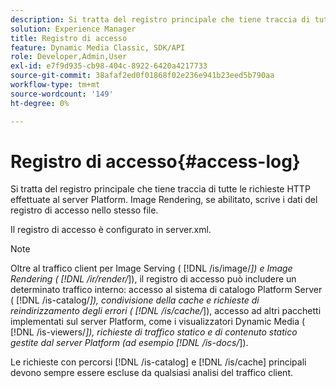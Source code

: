 ```yaml
---
description: Si tratta del registro principale che tiene traccia di tutte le richieste HTTP effettuate al server Platform. Image Rendering, se abilitato, scrive i dati del registro di accesso nello stesso file.
solution: Experience Manager
title: Registro di accesso
feature: Dynamic Media Classic, SDK/API
role: Developer,Admin,User
exl-id: e7f9d935-cb98-404c-8922-6420a4217733
source-git-commit: 38afaf2ed0f01868f02e236e941b23eed5b790aa
workflow-type: tm+mt
source-wordcount: '149'
ht-degree: 0%

---
```


# Registro di accesso{#access-log}

Si tratta del registro principale che tiene traccia di tutte le richieste HTTP effettuate al server Platform. Image Rendering, se abilitato, scrive i dati del registro di accesso nello stesso file.

Il registro di accesso è configurato in server.xml.

>[!NOTE]
>
>Oltre al traffico client per Image Serving ( [!DNL /is/image/*]) e Image Rendering ( [!DNL /ir/render/*]), il registro di accesso può includere un determinato traffico interno: accesso al sistema di catalogo Platform Server ( [!DNL /is-catalog/*]), condivisione della cache e richieste di reindirizzamento degli errori ( [!DNL /is/cache/*]), accesso ad altri pacchetti implementati sul server Platform, come i visualizzatori Dynamic Media ( [!DNL /is-viewers/*]), richieste di traffico statico e di contenuto statico gestite dal server Platform (ad esempio [!DNL /is-docs/*]).

Le richieste con percorsi [!DNL /is-catalog] e [!DNL /is/cache] principali devono sempre essere escluse da qualsiasi analisi del traffico client.
